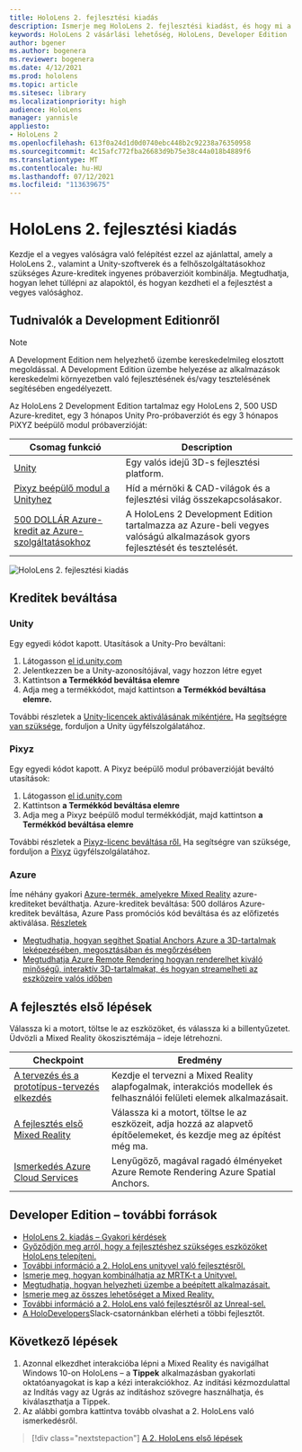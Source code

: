 ```yaml
---
title: HoloLens 2. fejlesztési kiadás
description: Ismerje meg HoloLens 2. fejlesztési kiadást, és hogy mi a helyzet a saját kiadásának lekért kiadását követően.
keywords: HoloLens 2 vásárlási lehetőség, HoloLens, Developer Edition
author: bgener
ms.author: bogenera
ms.reviewer: bogenera
ms.date: 4/12/2021
ms.prod: hololens
ms.topic: article
ms.sitesec: library
ms.localizationpriority: high
audience: HoloLens
manager: yannisle
appliesto:
- HoloLens 2
ms.openlocfilehash: 613f0a24d1d0d0740ebc448b2c92238a76350958
ms.sourcegitcommit: 4c15afc772fba26683d9b75e38c44a018b4889f6
ms.translationtype: MT
ms.contentlocale: hu-HU
ms.lasthandoff: 07/12/2021
ms.locfileid: "113639675"
---
```

# <a name="hololens-2-development-edition"></a>HoloLens 2. fejlesztési kiadás

Kezdje el a vegyes valóságra való felépítést ezzel az ajánlattal, amely a HoloLens 2., valamint a Unity-szoftverek és a felhőszolgáltatásokhoz szükséges Azure-kreditek ingyenes próbaverzióit kombinálja. Megtudhatja, hogyan lehet túllépni az alapoktól, és hogyan kezdheti el a fejlesztést a vegyes valósághoz.

## <a name="learn-about-the-development-edition"></a>Tudnivalók a Development Editionről

> [!NOTE]
> A Development Edition nem helyezhető üzembe kereskedelmileg elosztott megoldással. A Development Edition üzembe helyezése az alkalmazások kereskedelmi környezetben való fejlesztésének és/vagy tesztelésének segítésében engedélyezett.  

Az HoloLens 2 Development Edition tartalmaz egy HoloLens 2, 500 USD Azure-kreditet, egy 3 hónapos Unity Pro-próbaverziót és egy 3 hónapos PiXYZ beépülő modul próbaverzióját:

| Csomag funkció | Description |
|---|---|
|  [Unity](https://unity.com/) | Egy valós idejű 3D-s fejlesztési platform.   |
|  [Pixyz beépülő modul a Unityhez](https://www.pixyz-software.com/plugin/) | Híd a mérnöki &amp; CAD-világok és a fejlesztési világ összekapcsolásakor.   |
| [500 DOLLÁR Azure-kredit az Azure-szolgáltatásokhoz](https://azure.microsoft.com/resources/) | A HoloLens 2 Development Edition tartalmazza az Azure-beli vegyes valóságú alkalmazások gyors fejlesztését és tesztelését. |

![HoloLens 2. fejlesztési kiadás](./images/hololens-2-dev-ed.png)

## <a name="redeem-your-credits"></a>Kreditek beváltása

### <a name="unity"></a>Unity
Egy egyedi kódot kapott. Utasítások a Unity-Pro beváltani:
1. Látogasson [el id.unity.com](http://id.unity.com/)
1. Jelentkezzen be a Unity-azonosítójával, vagy hozzon létre egyet
1. Kattintson **a Termékkód beváltása elemre**
1. Adja meg a termékkódot, majd kattintson **a Termékkód beváltása elemre.**

További részletek a [Unity-licencek aktiválásának mikéntjére.](https://support.unity3d.com/hc/articles/211438683-How-do-I-activate-my-license-) Ha [segítségre van szüksége,](https://support.unity3d.com/hc) forduljon a Unity ügyfélszolgálatához.  

### <a name="pixyz"></a>Pixyz
Egy egyedi kódot kapott. A Pixyz beépülő modul próbaverzióját beváltó utasítások:
1. Látogasson [el id.unity.com](http://id.unity.com/)
1. Kattintson **a Termékkód beváltása elemre**
1. Adja meg a Pixyz beépülő modul termékkódját, majd kattintson **a Termékkód beváltása elemre**

További részletek a [Pixyz-licenc beváltása ről.](https://www.pixyz-software.com/documentations/html/2020.1/review/TrialLicense.html) Ha segítségre van szüksége, forduljon a [Pixyz](https://www.pixyz-software.com/support/) ügyfélszolgálatához.

### <a name="azure"></a>Azure
Íme néhány gyakori [Azure-termék, amelyekre Mixed Reality](https://azure.microsoft.com/topic/mixed-reality/) azure-krediteket beválthatja.
Azure-kreditek beváltása: 500 dolláros Azure-kreditek beváltása, Azure Pass promóciós kód beváltása és az előfizetés aktiválása. [Részletek](hololens2-development-edition-faq.yml#how-can-i-redeem-my--500-azure-credit-)

- [Megtudhatja, hogyan segíthet Spatial Anchors Azure a 3D-tartalmak leképezésében, megosztásában és megőrzésében](https://azure.microsoft.com/services/spatial-anchors/)
- [Megtudhatja Azure Remote Rendering hogyan renderelhet kiváló minőségű, interaktív 3D-tartalmakat, és hogyan streamelheti az eszközeire valós időben](https://azure.microsoft.com/services/remote-rendering/)

## <a name="get-started-developing"></a>A fejlesztés első lépések

Válassza ki a motort, töltse le az eszközöket, és válassza ki a billentyűzetet. Üdvözli a Mixed Reality ökoszisztémája – ideje létrehozni.

|     Checkpoint                              |     Eredmény                                                                                                                    |
|---------------------------------------------|---------------------------------------------------------------------------------------------------------------------------------|
|     [A tervezés és a prototípus-tervezés elkezdés](/windows/mixed-reality/design/design)         |     Kezdje el tervezni a Mixed Reality alapfogalmak, interakciós modellek és felhasználói felületi elemek alkalmazásait.     |
|     [A fejlesztés első Mixed Reality](/windows/mixed-reality/develop/development?tabs=unity)    |     Válassza ki a motort, töltse le az eszközeit, adja hozzá az alapvető építőelemeket, és kezdje meg az építést még ma.                                  |
|     [Ismerkedés Azure Cloud Services](/windows/mixed-reality/develop/mixed-reality-cloud-services)            |     Lenyűgöző, magával ragadó élményeket Azure Remote Rendering Azure Spatial Anchors.                                 |

## <a name="developer-edition-additional-resources"></a>Developer Edition – további források

- [HoloLens 2. kiadás – Gyakori kérdések](hololens2-development-edition-faq.yml)
- [Győződjön meg arról, hogy a fejlesztéshez szükséges eszközöket HoloLens telepíteni.](/windows/mixed-reality/develop/install-the-tools?tabs=unity)
- [További információ a 2. HoloLens unityvel való fejlesztésről.](/windows/mixed-reality/develop/unity/unity-development-overview?tabs=mrtk%2Carr%2Chl2)
- [Ismerje meg, hogyan kombinálhatja az MRTK-t a Unityvel.](/windows/mixed-reality/develop/unity/mrtk-getting-started)
- [Megtudhatja, hogyan helyezheti üzembe a beépített alkalmazásait.](app-deploy-overview.md)
- [Ismerje meg az összes lehetőséget a Mixed Reality.](/windows/mixed-reality/)
- [További információ a 2. HoloLens való fejlesztésről az Unreal-sel.](/windows/mixed-reality/develop/unreal/unreal-development-overview?tabs=mrtk%2Casa)
- [A HoloDevelopers](https://holodevelopersslack.azurewebsites.net/)Slack-csatornánkban elérheti a többi fejlesztőt.

## <a name="next-steps"></a>Következő lépések

1. Azonnal elkezdhet interakcióba lépni a Mixed Reality és navigálhat Windows 10-on HoloLens – a **Tippek** alkalmazásban gyakorlati oktatóanyagokat is kap a kézi interakciókhoz. Az indítási kézmozdulattal az Indítás vagy az Ugrás az indításhoz szövegre használhatja, és kiválaszthatja a Tippek.
1. Az alábbi gombra kattintva tovább olvashat a 2. HoloLens való ismerkedésről.

> [!div class="nextstepaction"]
> [A 2. HoloLens első lépések](hololens2-basic-usage.md)
